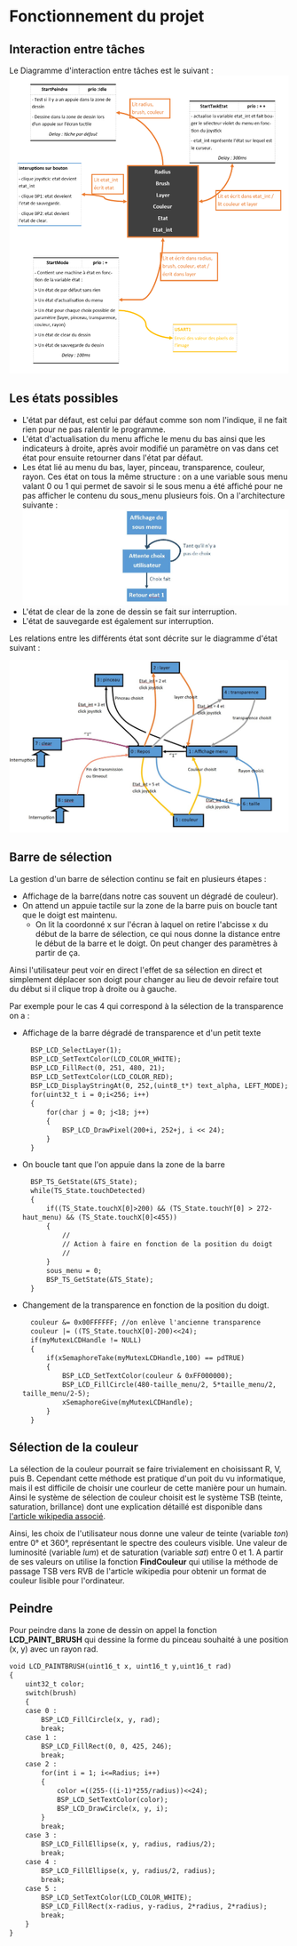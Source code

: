 # Fonctionnement du projet

## Interaction entre tâches
Le Diagramme d'interaction entre tâches est le suivant :
![diagramme](./img/diagramme.png)

## Les états possibles

+ L'état par défaut, est celui par défaut comme son nom l'indique, il ne fait rien pour ne pas ralentir le programme.
+ L'état d'actualisation du menu affiche le menu du bas ainsi que les indicateurs à droite, après avoir modifié un paramètre on vas dans cet état pour ensuite retourner dans l'état par défaut.
+ Les état lié au menu du bas, layer, pinceau, transparence, couleur, rayon. Ces état on tous la même structure : on a une variable sous menu valant 0 ou 1 qui permet de savoir si le sous menu a été affiché pour ne pas afficher le contenu du sous_menu plusieurs fois. On a l'architecture suivante :
![etat](./img/etat.jpg)
+ L'état de clear de la zone de dessin se fait sur interruption.
+ L'état de sauvegarde est également sur interruption.

Les relations entre les différents état sont décrite sur le diagramme d'état suivant : 

![diag etat](./img/diag_etat.jpg)

## Barre de sélection

La gestion d'un barre de sélection continu se fait en plusieurs étapes :

+ Affichage de la barre(dans notre cas souvent un dégradé de couleur).
+ On attend un appuie tactile sur la zone de la barre puis on boucle tant que le doigt est maintenu.
	+ On lit la coordonné x sur l'écran à laquel on retire l'abcisse x du début de la barre de sélection, ce qui nous donne la distance entre le début de la barre et le doigt. On peut changer des paramètres à partir de ça.

Ainsi l'utilisateur peut voir en direct l'effet de sa sélection en direct et simplement déplacer son doigt pour changer au lieu de devoir refaire tout du début si il clique trop à droite ou à gauche.

Par exemple pour le cas 4 qui correspond à la sélection de la transparence on a :

+ Affichage de la barre dégradé de transparence et d'un petit texte

		BSP_LCD_SelectLayer(1);
		BSP_LCD_SetTextColor(LCD_COLOR_WHITE);
		BSP_LCD_FillRect(0, 251, 480, 21);
		BSP_LCD_SetTextColor(LCD_COLOR_RED);
		BSP_LCD_DisplayStringAt(0, 252,(uint8_t*) text_alpha, LEFT_MODE);
		for(uint32_t i = 0;i<256; i++)
		{
			for(char j = 0; j<18; j++)
			{
				BSP_LCD_DrawPixel(200+i, 252+j, i << 24);
			}
		}
	
+ On boucle tant que l'on appuie dans la zone de la barre


		BSP_TS_GetState(&TS_State);
		while(TS_State.touchDetected)
		{
			if((TS_State.touchX[0]>200) && (TS_State.touchY[0] > 272-haut_menu) && (TS_State.touchX[0]<455))
			{
				//
				// Action à faire en fonction de la position du doigt
				//
			}
			sous_menu = 0;
			BSP_TS_GetState(&TS_State);
		}

+ Changement de la transparence en fonction de la position du doigt.

		couleur &= 0x00FFFFFF; //on enlève l'ancienne transparence
		couleur |= ((TS_State.touchX[0]-200)<<24);
		if(myMutexLCDHandle != NULL)
		{
			if(xSemaphoreTake(myMutexLCDHandle,100) == pdTRUE)
			{
				BSP_LCD_SetTextColor(couleur & 0xFF000000);
				BSP_LCD_FillCircle(480-taille_menu/2, 5*taille_menu/2, taille_menu/2-5);
				xSemaphoreGive(myMutexLCDHandle);
			}
		}

## Sélection de la couleur

La sélection de la couleur pourrait se faire trivialement en choisissant R, V, puis B. Cependant cette méthode est pratique d'un poit du vu informatique, mais il est difficile de choisir une courleur de cette manière pour un humain. Ainsi le système de sélection de couleur choisit est le système TSB (teinte, saturation, brillance) dont une explication détaillé est disponible dans [l'article wikipedia associé](https://fr.wikipedia.org/wiki/Teinte_saturation_luminosité).

Ainsi, les choix de l'utilisateur nous donne une valeur de teinte (variable *ton*) entre 0° et 360°, représentant le spectre des couleurs visible. Une valeur de luminosité (variable *lum*) et de saturation (variable *sat*) entre 0 et 1. A partir de ses valeurs on utilise la fonction **FindCouleur** qui utilise la méthode de passage TSB vers RVB de l'article wikipedia pour obtenir un format de couleur lisible pour l'ordinateur.



## Peindre

Pour peindre dans la zone de dessin on appel la fonction **LCD_PAINT_BRUSH** qui dessine la forme du pinceau souhaité à une position (x, y) avec un rayon rad.
 
	void LCD_PAINTBRUSH(uint16_t x, uint16_t y,uint16_t rad)
	{
		uint32_t color;
		switch(brush)
		{
		case 0 :
			BSP_LCD_FillCircle(x, y, rad);
			break;
		case 1 :
			BSP_LCD_FillRect(0, 0, 425, 246);
			break;
		case 2 :
			for(int i = 1; i<=Radius; i++)
			{
				color =((255-((i-1)*255/radius))<<24);
				BSP_LCD_SetTextColor(color);
				BSP_LCD_DrawCircle(x, y, i);
			}
			break;
		case 3 :
			BSP_LCD_FillEllipse(x, y, radius, radius/2);
			break;
		case 4 :
			BSP_LCD_FillEllipse(x, y, radius/2, radius);
			break;
		case 5 :
			BSP_LCD_SetTextColor(LCD_COLOR_WHITE);
			BSP_LCD_FillRect(x-radius, y-radius, 2*radius, 2*radius);
			break;
		}
	}










